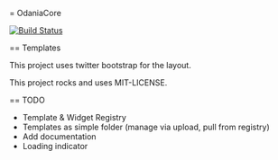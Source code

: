 = OdaniaCore

[![Build Status](https://travis-ci.org/Odania-IT/odania-core.png?branch=master)](https://travis-ci.org/Odania-IT/odania-core)

== Templates

This project uses twitter bootstrap for the layout.

This project rocks and uses MIT-LICENSE.


== TODO

- Template & Widget Registry
- Templates as simple folder (manage via upload, pull from registry)
- Add documentation
- Loading indicator
